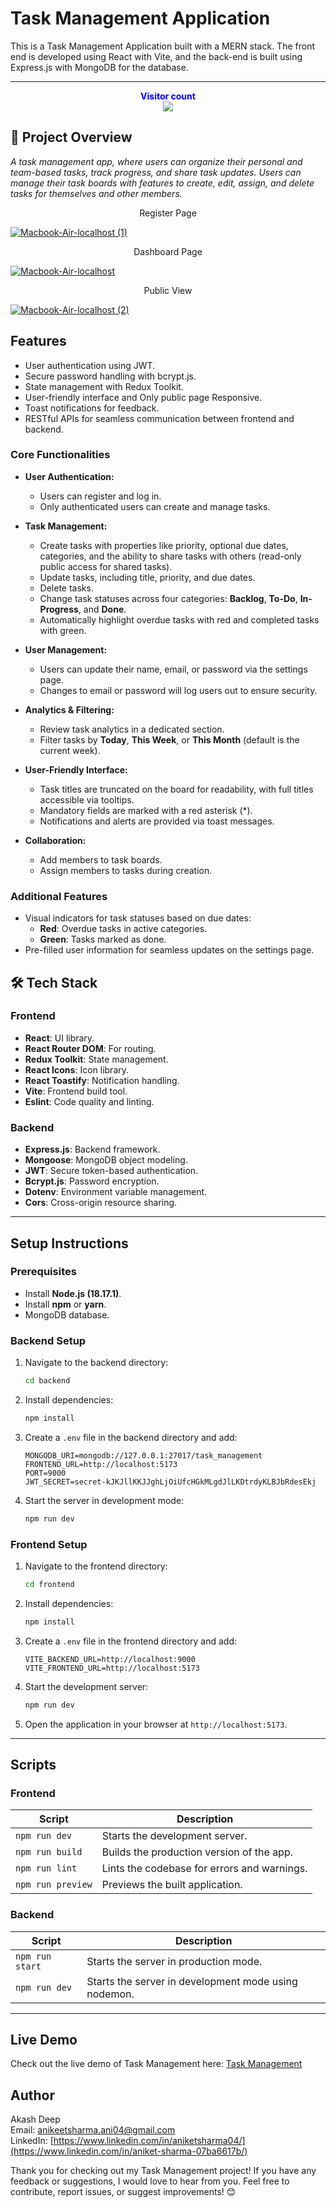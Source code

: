 # **Task Management Application**

This is a Task Management Application built with a MERN stack. The front end is developed using React with Vite, and the back-end is built using Express.js with MongoDB for the database.

---

<p align="center">
  <b style="color: blue;  ">Visitor count</b>
  <br>
  <a style="" href="https://github.com/akashdeep023">
  <img src="https://profile-counter.glitch.me/task-management/count.svg" />
  </a>
</p>

## 📜 Project Overview

_A task management app, where users can organize their personal and team-based tasks, track progress, and share task updates. Users can manage their task boards with features to create, edit, assign, and delete tasks for themselves and other members._

<p align="center">Register Page</p>
<a style="" href="https://task-management-org.vercel.app/login">
     
![Macbook-Air-localhost (1)](https://github.com/user-attachments/assets/d05bd3e9-e349-469b-a4d2-d828e3e76414)

</a>
<p align="center">Dashboard Page</p>
<a style="" href="https://task-management-org.vercel.app/">
     
![Macbook-Air-localhost](https://github.com/user-attachments/assets/5643d5a6-b8ad-4516-a3dd-d12b0d9793e3)

</a>
<p align="center">Public View</p>
<a style="" href="https://task-management-org.vercel.app/task/67421bb3a90e252d2d4cb42e">
     
![Macbook-Air-localhost (2)](https://github.com/user-attachments/assets/cde4fcb3-80c4-410d-9763-50281c9b2233)

</a>

<!--
## **Table of Contents**

- [Features](#features)
- [Tech Stack](#tech-stack)
- [Setup Instructions](#setup-instructions)
- [Scripts](#scripts)
- [Live Demo](#live-demo)
- [Author](#author)
- [License](#license)
-->


## **Features**

-   User authentication using JWT.
-   Secure password handling with bcrypt.js.
-   State management with Redux Toolkit.
-   User-friendly interface and Only public page Responsive.
-   Toast notifications for feedback.
-   RESTful APIs for seamless communication between frontend and backend.

### **Core Functionalities**

-   **User Authentication:**

    -   Users can register and log in.
    -   Only authenticated users can create and manage tasks.

-   **Task Management:**

    -   Create tasks with properties like priority, optional due dates, categories, and the ability to share tasks with others (read-only public access for shared tasks).
    -   Update tasks, including title, priority, and due dates.
    -   Delete tasks.
    -   Change task statuses across four categories: **Backlog**, **To-Do**, **In-Progress**, and **Done**.
    -   Automatically highlight overdue tasks with red and completed tasks with green.

-   **User Management:**

    -   Users can update their name, email, or password via the settings page.
    -   Changes to email or password will log users out to ensure security.

-   **Analytics & Filtering:**

    -   Review task analytics in a dedicated section.
    -   Filter tasks by **Today**, **This Week**, or **This Month** (default is the current week).

-   **User-Friendly Interface:**

    -   Task titles are truncated on the board for readability, with full titles accessible via tooltips.
    -   Mandatory fields are marked with a red asterisk (\*).
    -   Notifications and alerts are provided via toast messages.

-   **Collaboration:**
    -   Add members to task boards.
    -   Assign members to tasks during creation.

### **Additional Features**

-   Visual indicators for task statuses based on due dates:
    -   **Red**: Overdue tasks in active categories.
    -   **Green**: Tasks marked as done.
-   Pre-filled user information for seamless updates on the settings page.

## 🛠️ **Tech Stack**

### **Frontend**

-   **React**: UI library.
-   **React Router DOM**: For routing.
-   **Redux Toolkit**: State management.
-   **React Icons**: Icon library.
-   **React Toastify**: Notification handling.
-   **Vite**: Frontend build tool.
-   **Eslint**: Code quality and linting.

### **Backend**

-   **Express.js**: Backend framework.
-   **Mongoose**: MongoDB object modeling.
-   **JWT**: Secure token-based authentication.
-   **Bcrypt.js**: Password encryption.
-   **Dotenv**: Environment variable management.
-   **Cors**: Cross-origin resource sharing.

---

## **Setup Instructions**

### **Prerequisites**

-   Install **Node.js (18.17.1)**.
-   Install **npm** or **yarn**.
-   MongoDB database.

### **Backend Setup**

1. Navigate to the backend directory:
    ```bash
    cd backend
    ```
2. Install dependencies:
    ```bash
    npm install
    ```
3. Create a `.env` file in the backend directory and add:
    ```env
    MONGODB_URI=mongodb://127.0.0.1:27017/task_management
    FRONTEND_URL=http://localhost:5173
    PORT=9000
    JWT_SECRET=secret-kJKJllKKJJghLjOiUfcHGkMLgdJlLKDtrdyKLBJbRdesEkj
    ```
4. Start the server in development mode:
    ```bash
    npm run dev
    ```

### **Frontend Setup**

1. Navigate to the frontend directory:
    ```bash
    cd frontend
    ```
2. Install dependencies:
    ```bash
    npm install
    ```
3. Create a `.env` file in the frontend directory and add:
    ```env
    VITE_BACKEND_URL=http://localhost:9000
    VITE_FRONTEND_URL=http://localhost:5173
    ```
4. Start the development server:
    ```bash
    npm run dev
    ```
5. Open the application in your browser at `http://localhost:5173`.

---

## **Scripts**

### **Frontend**

| Script            | Description                                 |
| ----------------- | ------------------------------------------- |
| `npm run dev`     | Starts the development server.              |
| `npm run build`   | Builds the production version of the app.   |
| `npm run lint`    | Lints the codebase for errors and warnings. |
| `npm run preview` | Previews the built application.             |

### **Backend**

| Script          | Description                                          |
| --------------- | ---------------------------------------------------- |
| `npm run start` | Starts the server in production mode.                |
| `npm run dev`   | Starts the server in development mode using nodemon. |

---

## **Live Demo**

Check out the live demo of Task Management here: [Task Management](https://task-management-org.vercel.app)

## **Author**

Akash Deep \
Email: anikeetsharma.ani04@gmail.com \
LinkedIn: [https://www.linkedin.com/in/aniketsharma04/](https://www.linkedin.com/in/aniket-sharma-07ba6617b/)

<!--
## **Contributors**

We'd like to acknowledge the efforts and contributions of the following individuals:

-   **[Akash Deep](https://github.com/akashdeep023)** - Full Stack development and Project lead.
-   **[Ekant Verma](https://github.com/ekantverma)** - Full Stack development.
-   **[Anjali Kumari](https://github.com/Anjali17aj)** - Full Stack development.
-   **[Shanedra Singh](https://github.com/shanedraSingh/)** - Full Stack development.

## **License**

This project is licensed under the [MIT License](LICENSE).

--->

Thank you for checking out my Task Management project! If you have any feedback or suggestions, I would love to hear from you.
Feel free to contribute, report issues, or suggest improvements! 😊
